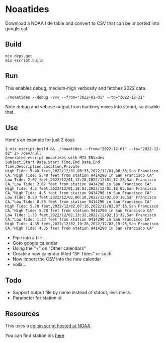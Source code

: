 # Noaatides

Download a NOAA tide table and convert to CSV that can be imported
into google cal.

## Build

```
mix deps.get
mix escript.build
```

## Run

This enables debug, medium-high verbosity and fetches 2022 data.

```
./noaatides --debug -vvv --from="2022-01-01" --to="2022-12-31"
```

Note debug and vebose output from hackney mixes into stdout, so disable that.

## Use

Here's an example for just 2 days

```
$ mix escript.build && ./noaatides --from="2022-12-01" --to="2022-12-02" 2> /dev/null
Generated escript noaatides with MIX_ENV=dev
Subject,Start Date,Start Time,End Date,End Time,Description,Location,Private
High Tide: 5.48 feet,2022/12/01,06:33,2022/12/01,06:33,San Francisco CA,"High Tide: 5.48 feet from station 9414290 in San Francisco CA"
Low Tide: 2.07 feet,2022/12/01,12:28,2022/12/01,12:28,San Francisco CA,"Low Tide: 2.07 feet from station 9414290 in San Francisco CA"
High Tide: 4.5 feet,2022/12/01,18:03,2022/12/01,18:03,San Francisco CA,"High Tide: 4.5 feet from station 9414290 in San Francisco CA"
Low Tide: 0.58 feet,2022/12/02,00:10,2022/12/02,00:10,San Francisco CA,"Low Tide: 0.58 feet from station 9414290 in San Francisco CA"
High Tide: 5.78 feet,2022/12/02,07:16,2022/12/02,07:16,San Francisco CA,"High Tide: 5.78 feet from station 9414290 in San Francisco CA"
Low Tide: 1.33 feet,2022/12/02,13:32,2022/12/02,13:32,San Francisco CA,"Low Tide: 1.33 feet from station 9414290 in San Francisco CA"
High Tide: 4.35 feet,2022/12/02,19:26,2022/12/02,19:26,San Francisco CA,"High Tide: 4.35 feet from station 9414290 in San Francisco CA"
```

* Pipe into a file
* Goto google calendar
* Using the "+" on "Other calendars"
* Create a new calendar titled "SF Tides" or such
* Now import the CSV into the new calendar
* voila...

## Todo

* Support output file by name instead of stdout, less mess.
* Parameter for station id

## Resources

This uses a [cgibin script hosted at NOAA](https://tidesandcurrents.noaa.gov/cgi-bin/predictiondownload.cgi?&stnid=9414290&threshold=&thresholdDirection=&bdate=20220101&edate=20220131&units=standard&timezone=LST/LDT&datum=MLLW&interval=hilo&clock=12hour&type=txt&annual=false).

You can find station ids [here](https://tidesandcurrents.noaa.gov/tide_predictions.html)